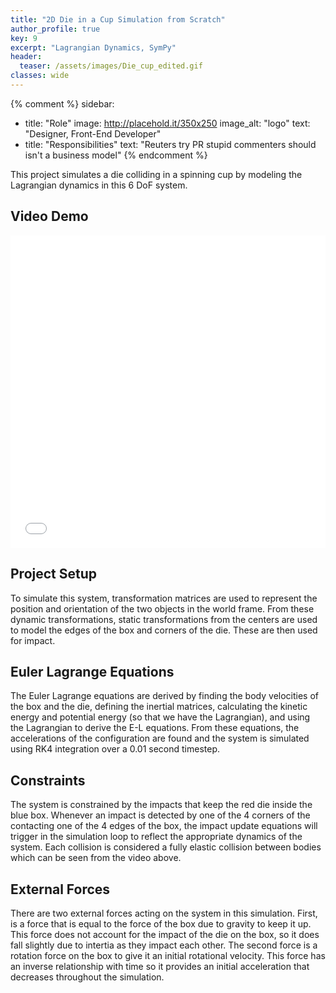 ```yaml
---
title: "2D Die in a Cup Simulation from Scratch"
author_profile: true
key: 9
excerpt: "Lagrangian Dynamics, SymPy"
header:
  teaser: /assets/images/Die_cup_edited.gif
classes: wide
---
```


{% comment %} 
sidebar:
  - title: "Role"
    image: http://placehold.it/350x250
    image_alt: "logo"
    text: "Designer, Front-End Developer"
  - title: "Responsibilities"
    text: "Reuters try PR stupid commenters should isn't a business model"
{% endcomment %} 

This project simulates a die colliding in a spinning cup by modeling the Lagrangian dynamics in this 6 DoF system.

## Video Demo
<iframe
    width="100%"
    height="500px"
    src="/assets/images/Die_in_cup.mp4"
    frameborder="0"
    allow="autoplay; encrypted-media"
    allowfullscreen
>
</iframe>

## Project Setup
To simulate this system, transformation matrices are used to represent the position and orientation of the two objects in the world frame. From these dynamic transformations, static transformations from the centers are used to model the edges of the box and corners of the die. These are then used for impact.

## Euler Lagrange Equations
The Euler Lagrange equations are derived by finding the body velocities of the box and the die, defining the inertial matrices, calculating the kinetic energy and potential energy (so that we have the Lagrangian), and using the Lagrangian to derive the E-L equations. From these equations, the accelerations of the configuration are found and the system is simulated using RK4 integration over a 0.01 second timestep.

## Constraints
The system is constrained by the impacts that keep the red die inside the blue box. Whenever an impact is detected by one of the 4 corners of the contacting one of the 4 edges of the box, the impact update equations will trigger in the simulation loop to reflect the appropriate dynamics of the system. Each collision is considered a fully elastic collision between bodies which can be seen from the video above.

## External Forces
There are two external forces acting on the system in this simulation. First, is a force that is equal to the force of the box due to gravity to keep it up. This force does not account for the impact of the die on the box, so it does fall slightly due to intertia as they impact each other. The second force is a rotation force on the box to give it an initial rotational velocity. This force has an inverse relationship with time so it provides an initial acceleration that decreases throughout the simulation.